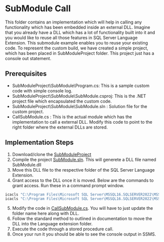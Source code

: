 # SubModule Call
 This folder contains an implementation which will help in calling any functionality which has been embedded inside an external DLL. Imagine that you already have a DLL which has a lot of functionality built into it and you would like to reuse all those features in SQL Server Language Extension. This submodule example enables you to reuse your existing code. To represent the custom build, we have created a simple project, which has been placed in SubModuleProject folder. This project just has a console out statement. 
 ## Prerequisites
 * SubModuleProject\SubModule\Program.cs: This is a sample custom code with simple console log.  
 * SubModuleProject\SubModule\SubModule.csproj: This is the .NET project file which encapsulated the custom code. 
 * SubModuleProject\SubModule\SubModule.sln : Solution file for the custom project. 
 *  CallSubModule.cs : This is the actual module which has the implementation to call a external DLL. Modify this code to point to the right folder where the external DLLs are stored. 

## Implementation Steps

1) Download/clone the [SubModuleProject](./SubModuleProject/SubModule/) 
2) Compile the project [SubModule.sln](./SubModuleProject/SubModule/SubModule.sln). This will generete a DLL file named SubModule.dll
3) Move this DLL file to the respective folder of the SQL Server Language Extension.
4) Grant access to the DLL once it is moved. Below are the commands to grant access. Run these in a command prompt window. 
```bash
icacls "C:\Program Files\Microsoft SQL Server\MSSQL16.SQLSERVER2022\MSSQL\ExternalLibraries\6\65537\1" /grant "SQLRUsergroupSQLSERVER2022":(OI)(CI)RX /T
icacls "C:\Program Files\Microsoft SQL Server\MSSQL16.SQLSERVER2022\MSSQL\ExternalLibraries\6\65537\1"  /grant *S-1-15-2-1:(OI)(CI)RX /T
```
5) Modify the code in [CallSubModule.cs](./CallSubModule.cs). You will have to just update the folder name here along with DLL.
6) Follow the standard method to outlined in documentation to move the DLL into the Language extension folder.
7) Execute the code through a stored procedure call. 
8) Once your run it you should be able to see the console output in SSMS. 
